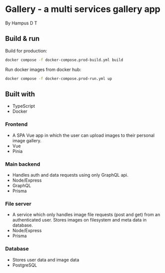 # Gallery - a multi services gallery app

By Hampus D T

## Build & run

Build for production:

```sh
docker compose -f docker-compose.prod-build.yml build
```

Run docker images from docker hub:

```sh
docker compose -f docker-compose.prod-run.yml up
```

## Built with

- TypeScript
- Docker

### Frontend

- A SPA Vue app in which the user can upload images to their personal image gallery.
- Vue
- Pinia

### Main backend

- Handles auth and data requests using only GraphQL api.
- Node/Express
- GraphQL
- Prisma

### File server

- A service which only handles image file requests (post and get) from an authenticated user. Stores images on filesystem and meta data in database.
- Node/Express
- Prisma

### Database

- Stores user data and image data
- PostgreSQL
